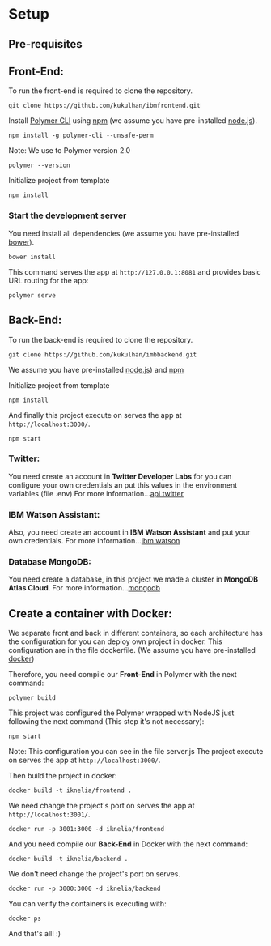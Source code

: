 # Setup

## Pre-requisites
## Front-End:
To run the front-end is required to clone the repository.

    git clone https://github.com/kukulhan/ibmfrontend.git

Install [Polymer CLI](https://github.com/Polymer/polymer-cli) using
[npm](https://www.npmjs.com) (we assume you have pre-installed [node.js](https://nodejs.org)).

    npm install -g polymer-cli --unsafe-perm

Note: We use to Polymer version 2.0

    polymer --version

Initialize project from template

    npm install

### Start the development server

You need install all dependencies (we assume you have pre-installed [bower](https://bower.io/)).

    bower install

This command serves the app at `http://127.0.0.1:8081` and provides basic URL routing for the app:

    polymer serve

## Back-End:
To run the back-end is required to clone the repository.

    git clone https://github.com/kukulhan/imbbackend.git

We assume you have pre-installed [node.js](https://nodejs.org)) and [npm](https://www.npmjs.com)

Initialize project from template

    npm install

And finally this project execute on serves the app at `http://localhost:3000/`.

    npm start

### Twitter:
You need create an account in **Twitter Developer Labs** for you can configure your own credentials an put this values in the environment variables (file .env)
For more information...[api twitter](https://developer.twitter.com/en)

### IBM Watson Assistant:
Also, you need create an account in **IBM Watson Assistant** and put your own credentials. For more information...[ibm watson](https://www.ibm.com/cloud/watson-assistant/)

### Database MongoDB:
You need create a database, in this project we made a cluster in **MongoDB Atlas Cloud**. For more information...[mongodb](https://www.mongodb.com/cloud/atlas)

## Create a container with Docker:
We separate front and back in different containers, so each architecture has the configuration for you can deploy own project in docker.
This configuration are in the file dockerfile. (We assume you have pre-installed [docker](https://docs.docker.com/engine/install/))

Therefore, you need compile our **Front-End** in Polymer with the next command:

    polymer build

This project was configured the Polymer wrapped with NodeJS just following the next command (This step it's not necessary):

    npm start

Note: This configuration you can see in the file server.js The project execute on serves the app at `http://localhost:3000/`.

Then build the project in docker:

    docker build -t iknelia/frontend .

We need change the project's port on serves the app at `http://localhost:3001/`.

    docker run -p 3001:3000 -d iknelia/frontend

And you need compile our **Back-End** in Docker with the next command:

    docker build -t iknelia/backend .

We don't need change the project's port on serves.

    docker run -p 3000:3000 -d iknelia/backend

You can verify the containers is executing with:

    docker ps

And that's all! :)
